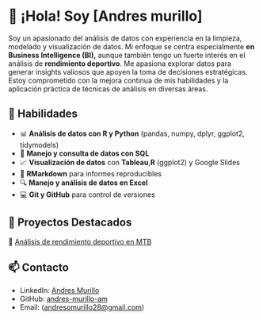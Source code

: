 # 👋 ¡Hola! Soy [Andres murillo]  

Soy un apasionado del análisis de datos con experiencia en la limpieza, modelado y visualización de datos. Mi enfoque se centra especialmente **en Business Intelligence (BI),** aunque también tengo un fuerte interés en el análisis de **rendimiento deportivo**. Me apasiona explorar datos para generar insights valiosos que apoyen la toma de decisiones estratégicas. Estoy comprometido con la mejora continua de mis habilidades y la aplicación práctica de técnicas de análisis en diversas áreas.  

## 🚀 Habilidades  
- 📊 **Análisis de datos con R y Python** (pandas, numpy, dplyr, ggplot2, tidymodels)  
- 💾 **Manejo y consulta de datos con SQL**  
- 📈 **Visualización de datos** con **Tableau**,**R** (ggplot2) y Google Slides  
- 📝 **RMarkdown** para informes reproducibles  
- 🔍 **Manejo y análisis de datos en Excel**  
- 💻 **Git y GitHub** para control de versiones  

## 📌 Proyectos Destacados  
🔹 [Análisis de rendimiento deportivo en MTB](https://github.com/andres-murillo-am/an-lisis-rendimiento-MTB/blob/main/PEDALIANDO%20CON%20DATOS.pdf)

## 📫 Contacto  
- LinkedIn: [Andres Murillo](https://www.linkedin.com/in/andres-murillo-4976322a3/)  
- GitHub: [andres-murillo-am](https://github.com/andres-murillo-am)  
- Email: (andresomurillo28@gmail.com)

